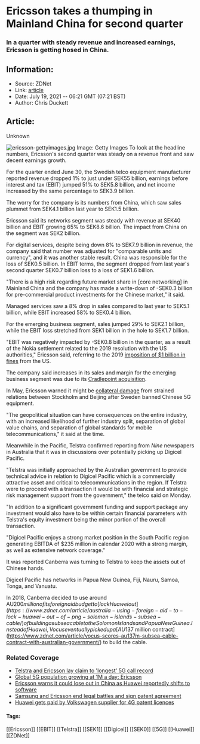 # Ericsson takes a thumping in Mainland China for second quarter
### In a quarter with steady revenue and increased earnings, Ericsson is getting hosed in China.

## Information:
+ Source: ZDNet
+ Link: [article](https://www.zdnet.com/article/ericsson-takes-a-thumping-in-mainland-china-for-second-quarter/)
+ Date: July 19, 2021 -- 06:21 GMT (07:21 BST)
+ Author: Chris Duckett


## Article:
Unknown

![ericsson-gettyimages.jpg](https://www.zdnet.com/a/hub/i/2021/05/10/ac990e1d-d591-42c9-9c98-9db24019e1a0/ericsson-gettyimages.jpg)
 Image: Getty Images
 To look at the headline numbers, Ericsson's second quarter was steady on a revenue front and saw decent earnings growth. 

For the quarter ended June 30, the Swedish telco equipment manufacturer reported revenue dropped 1% to just under SEK55 billion, earnings before interest and tax (EBIT) jumped 51% to SEK5.8 billion, and net income increased by the same percentage to SEK3.9 billion. 

The worry for the company is its numbers from China, which saw sales plummet from SEK4.1 billion last year to SEK1.5 billion. 

Ericsson said its networks segment was steady with revenue at SEK40 billion and EBIT growing 65% to SEK8.6 billion. The impact from China on the segment was SEK2 billion. 

For digital services, despite being down 8% to SEK7.9 billion in revenue, the company said that number was adjusted for "comparable units and currency", and it was another stable result. China was responsible for the loss of SEK0.5 billion. In EBIT terms, the segment dropped from last year's second quarter SEK0.7 billion loss to a loss of SEK1.6 billion. 

"There is a high risk regarding future market share in [core networking] in Mainland China and the company has made a write-down of -SEK0.3 billion for pre-commercial product investments for the Chinese market," it said. 

Managed services saw a 8% drop in sales compared to last year to SEK5.1 billion, while EBIT increased 58% to SEK0.4 billion. 






For the emerging business segment, sales jumped 29% to SEK2.1 billion, while the EBIT loss stretched from SEK1 billion in the hole to SEK1.7 billion. 

"EBIT was negatively impacted by -SEK0.8 billion in the quarter, as a result of the Nokia settlement related to the 2019 resolution with the US authorities," Ericsson said, referring to the 2019 [imposition of $1 billion in fines](https://www.zdnet.com/article/ericsson-hit-with-over-1-billion-in-fines-for-bribing-government-officials/) from the US. 

The company said increases in its sales and margin for the emerging business segment was due to its [Cradlepoint acquisition](https://www.zdnet.com/article/ericsson-picks-up-cradlepoint-for-enterprise-value-of-1-1-billion/). 

In May, Ericsson warned it might be [collateral damage](https://www.zdnet.com/article/ericsson-warns-it-could-lose-out-in-china-as-huawei-reportedly-shifts-to-software/) from strained relations between Stockholm and Beijing after Sweden banned Chinese 5G equipment. 

"The geopolitical situation can have consequences on the entire industry, with an increased likelihood of further industry split, separation of global value chains, and separation of global standards for mobile telecommunications," it said at the time. 

Meanwhile in the Pacific, Telstra confirmed reporting from *Nine* newspapers in Australia that it was in discussions over potentially picking up Digicel Pacific. 

"Telstra was initially approached by the Australian government to provide technical advice in relation to Digicel Pacific which is a commercially attractive asset and critical to telecommunications in the region. If Telstra were to proceed with a transaction it would be with financial and strategic risk management support from the government," the telco said on Monday. 

"In addition to a significant government funding and support package any investment would also have to be within certain financial parameters with Telstra's equity investment being the minor portion of the overall transaction. 

"Digicel Pacific enjoys a strong market position in the South Pacific region generating EBITDA of $235 million in calendar 2020 with a strong margin, as well as extensive network coverage." 

It was reported Canberra was turning to Telstra to keep the assets out of Chinese hands. 

Digicel Pacific has networks in Papua New Guinea, Fiji, Nauru, Samoa, Tonga, and Vanuatu. 

In 2018, Canberra decided to use around AU$200 million of its foreign aid budget to [lock Huawei out](https://www.zdnet.com/article/australia-using-foreign-aid-to-lock-huawei-out-of-png-solomon-islands-subsea-cable/) of building a subsea cable to the Solomon Islands and Papua New Guinea. Instead of Huawei, Vocus eventually picked up a [AU$137 million contract](https://www.zdnet.com/article/vocus-scores-au137m-subsea-cable-contract-with-australian-government/) to build the cable. 

### Related Coverage

* [Telstra and Ericsson lay claim to 'longest' 5G call record](/article/telstra-and-ericsson-lay-claim-to-longest-5g-call-record/)
* [Global 5G population growing at 1M a day: Ericsson](/article/global-5g-population-growing-at-1m-a-day-ericsson/)
* [Ericsson warns it could lose out in China as Huawei reportedly shifts to software](/article/ericsson-warns-it-could-lose-out-in-china-as-huawei-reportedly-shifts-to-software/)
* [Samsung and Ericsson end legal battles and sign patent agreement](/article/samsung-and-ericsson-end-legal-battles-and-sign-patent-agreement/)
* [Huawei gets paid by Volkswagen supplier for 4G patent licences](/article/huawei-gets-paid-by-volkswagen-supplier-for-4g-patent-licences/)





#### Tags:
[[Ericsson]] [[EBIT]] [[Telstra]] [[SEK1]] [[Digicel]] [[SEK0]] [[5G]] [[Huawei]] [[ZDNet]]
